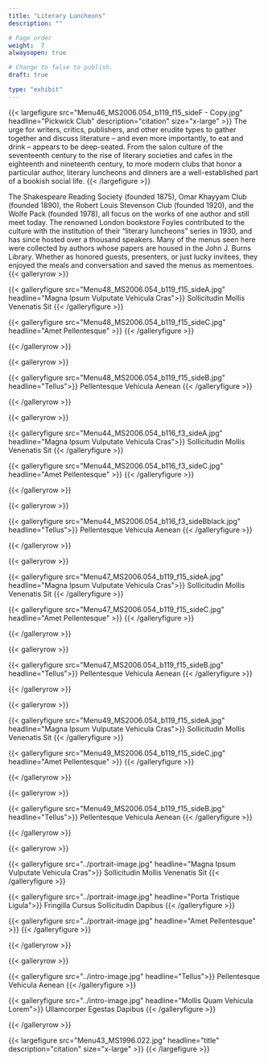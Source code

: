 ```yaml
---
title: "Literary Luncheons"
description: ""

# Page order
weight:  7
alwaysopen: true

# Change to false to publish.
draft: true

type: "exhibit"
---
```


{{< largefigure src="Menu46_MS2006.054_b119_f15_sideF - Copy.jpg"
                headline="Pickwick Club"
                description="citation"
                size="x-large" >}}
The urge for writers, critics, publishers, and other erudite types to gather together and discuss literature – and even more importantly, to eat and drink – appears to be deep-seated. From the salon culture of the seventeenth century to the rise of literary societies and cafes in the eighteenth and nineteenth century, to more modern clubs that honor a particular author, literary luncheons and dinners are a well-established part of a bookish social life. 
{{< /largefigure >}}

The Shakespeare Reading Society (founded 1875), Omar Khayyam Club (founded 1890), the Robert Louis Stevenson Club (founded 1920), and the Wolfe Pack (founded 1978), all focus on the works of one author and still meet today. The renowned London bookstore Foyles contributed to the culture with the institution of their “literary luncheons” series in 1930, and has since hosted over a thousand speakers. Many of the menus seen here were collected by authors whose papers are housed in the John J. Burns Library. Whether as honored guests, presenters, or just lucky invitees, they enjoyed the meals and conversation and saved the menus as mementoes. 
{{< galleryrow >}}

{{< galleryfigure src="Menu48_MS2006.054_b119_f15_sideA.jpg"
           headline="Magna Ipsum Vulputate Vehicula Cras">}} Sollicitudin Mollis Venenatis Sit
{{< /galleryfigure >}}

{{< galleryfigure src="Menu48_MS2006.054_b119_f15_sideC.jpg"
           headline="Amet Pellentesque" >}}
{{< /galleryfigure >}}

{{< /galleryrow >}}

{{< galleryrow >}}

{{< galleryfigure src="Menu48_MS2006.054_b119_f15_sideB.jpg"
           headline="Tellus">}} Pellentesque Vehicula Aenean
{{< /galleryfigure >}}

{{< /galleryrow >}}

{{< galleryrow >}}

{{< galleryfigure src="Menu44_MS2006.054_b116_f3_sideA.jpg"
           headline="Magna Ipsum Vulputate Vehicula Cras">}} Sollicitudin Mollis Venenatis Sit
{{< /galleryfigure >}}

{{< galleryfigure src="Menu44_MS2006.054_b116_f3_sideC.jpg"
           headline="Amet Pellentesque" >}}
{{< /galleryfigure >}}

{{< /galleryrow >}}

{{< galleryrow >}}

{{< galleryfigure src="Menu44_MS2006.054_b116_f3_sideBblack.jpg"
           headline="Tellus">}} Pellentesque Vehicula Aenean
{{< /galleryfigure >}}

{{< /galleryrow >}}

{{< galleryrow >}}

{{< galleryfigure src="Menu47_MS2006.054_b119_f15_sideA.jpg"
           headline="Magna Ipsum Vulputate Vehicula Cras">}} Sollicitudin Mollis Venenatis Sit
{{< /galleryfigure >}}

{{< galleryfigure src="Menu47_MS2006.054_b119_f15_sideC.jpg"
           headline="Amet Pellentesque" >}}
{{< /galleryfigure >}}

{{< /galleryrow >}}

{{< galleryrow >}}

{{< galleryfigure src="Menu47_MS2006.054_b119_f15_sideB.jpg"
           headline="Tellus">}} Pellentesque Vehicula Aenean
{{< /galleryfigure >}}

{{< /galleryrow >}}

{{< galleryrow >}}

{{< galleryfigure src="Menu49_MS2006.054_b119_f15_sideA.jpg"
           headline="Magna Ipsum Vulputate Vehicula Cras">}} Sollicitudin Mollis Venenatis Sit
{{< /galleryfigure >}}

{{< galleryfigure src="Menu49_MS2006.054_b119_f15_sideC.jpg"
           headline="Amet Pellentesque" >}}
{{< /galleryfigure >}}

{{< /galleryrow >}}

{{< galleryrow >}}

{{< galleryfigure src="Menu49_MS2006.054_b119_f15_sideB.jpg"
           headline="Tellus">}} Pellentesque Vehicula Aenean
{{< /galleryfigure >}}

{{< /galleryrow >}}

{{< galleryrow >}}

{{< galleryfigure src="../portrait-image.jpg"
           headline="Magna Ipsum Vulputate Vehicula Cras">}} Sollicitudin Mollis Venenatis Sit
{{< /galleryfigure >}}

{{< galleryfigure src="../portrait-image.jpg"
           headline="Porta Tristique Ligula">}} Fringilla Cursus Sollicitudin Dapibus
{{< /galleryfigure >}}

{{< galleryfigure src="../portrait-image.jpg"
           headline="Amet Pellentesque" >}}
{{< /galleryfigure >}}

{{< /galleryrow >}}

{{< galleryrow >}}

{{< galleryfigure src="../intro-image.jpg"
           headline="Tellus">}} Pellentesque Vehicula Aenean
{{< /galleryfigure >}}

{{< galleryfigure src="../intro-image.jpg"
           headline="Mollis Quam Vehicula Lorem">}} Ullamcorper Egestas Dapibus
{{< /galleryfigure >}}

{{< /galleryrow >}}

{{< largefigure src="Menu43_MS1996.022.jpg"
                headline="title"
                description="citation"
                size="x-large" >}}
{{< /largefigure >}}